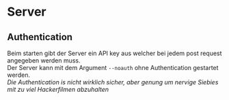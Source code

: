 # Server

## Authentication
Beim starten gibt der Server ein API key aus welcher bei jedem post request angegeben werden muss.<br>
Der Server kann mit dem Argument `--noauth` ohne Authentication gestartet werden.<br>
*Die Authentication is nicht wirklich sicher, aber genung um nervige Siebies mit zu viel Hackerfilmen abzuhalten*